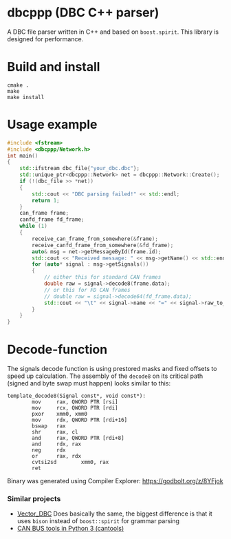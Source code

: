 # dbcppp (DBC C++ parser)
A DBC file parser written in C++ and based on `boost.spirit`. This library is designed for performance.

# Build and install
```
cmake .
make
make install
```
# Usage example
```C++
#include <fstream>
#include <dbcppp/Network.h>
int main()
{
    std::ifstream dbc_file{"your_dbc.dbc"};
    std::unique_ptr<dbcppp::Network> net = dbcppp::Network::Create();
    if (!(dbc_file >> *net))
    {
        std::cout << "DBC parsing failed!" << std::endl;
        return 1;
    }
    can_frame frame;
    canfd_frame fd_frame;
    while (1)
    {
        receive_can_frame_from_somewhere(&frame);
        receive_canfd_frame_from_somewhere(&fd_frame);
        auto& msg = net->getMessageById(frame.id);
        std::cout << "Received message: " << msg->getName() << std::endl;
        for (auto* signal : msg->getSignals())
        {
            // either this for standard CAN frames
            double raw = signal->decode8(frame.data);
            // or this for FD CAN frames
            // double raw = signal->decode64(fd_frame.data);
            std::cout << "\t" << signal->name << "=" << signal->raw_to_phys(raw) << std::endl;
        }
    }
}

```
# Decode-function
The signals decode function is using prestored masks and fixed offsets to speed up calculation. The assembly of the `decode8` on its critical path (signed and byte swap must happen) looks similar to this:
```
template_decode8(Signal const*, void const*):
        mov     rax, QWORD PTR [rsi]
        mov     rcx, QWORD PTR [rdi]
        pxor    xmm0, xmm0
        mov     rdx, QWORD PTR [rdi+16]
        bswap   rax
        shr     rax, cl
        and     rax, QWORD PTR [rdi+8]
        and     rdx, rax
        neg     rdx
        or      rax, rdx
        cvtsi2sd        xmm0, rax
        ret
```
Binary was generated using Compiler Explorer: https://godbolt.org/z/8YFjok
### Similar projects
  * [Vector_DBC](https://bitbucket.org/tobylorenz/vector_dbc/src/master/) Does basically the same, the biggest difference is that it uses `bison` instead of `boost::spirit` for grammar parsing
  * [CAN BUS tools in Python 3 (cantools)](https://github.com/eerimoq/cantools) 

